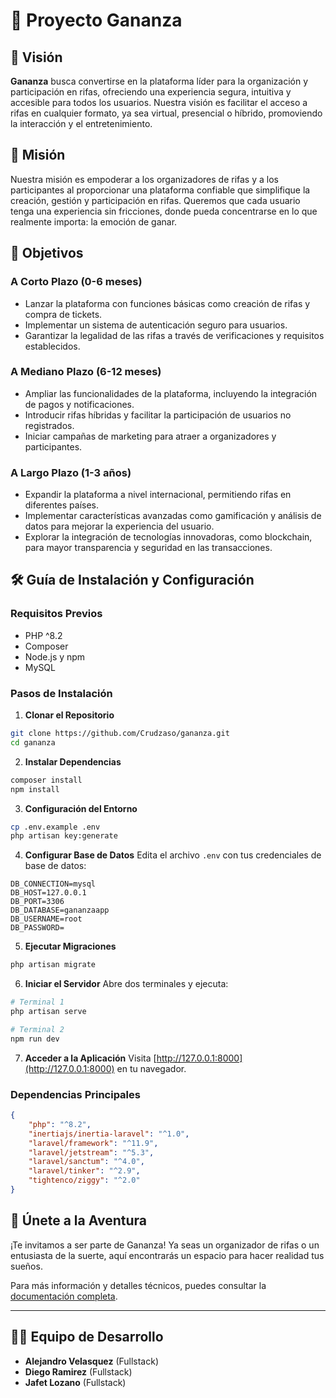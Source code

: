# 📱 Proyecto Gananza
## 🌟 Visión
**Gananza** busca convertirse en la plataforma líder para la organización y participación en rifas, ofreciendo una experiencia segura, intuitiva y accesible para todos los usuarios. Nuestra visión es facilitar el acceso a rifas en cualquier formato, ya sea virtual, presencial o híbrido, promoviendo la interacción y el entretenimiento.

## 🎯 Misión
Nuestra misión es empoderar a los organizadores de rifas y a los participantes al proporcionar una plataforma confiable que simplifique la creación, gestión y participación en rifas. Queremos que cada usuario tenga una experiencia sin fricciones, donde pueda concentrarse en lo que realmente importa: la emoción de ganar.

## 📅 Objetivos
### A Corto Plazo (0-6 meses)
- Lanzar la plataforma con funciones básicas como creación de rifas y compra de tickets.
- Implementar un sistema de autenticación seguro para usuarios.
- Garantizar la legalidad de las rifas a través de verificaciones y requisitos establecidos.

### A Mediano Plazo (6-12 meses)
- Ampliar las funcionalidades de la plataforma, incluyendo la integración de pagos y notificaciones.
- Introducir rifas híbridas y facilitar la participación de usuarios no registrados.
- Iniciar campañas de marketing para atraer a organizadores y participantes.

### A Largo Plazo (1-3 años)
- Expandir la plataforma a nivel internacional, permitiendo rifas en diferentes países.
- Implementar características avanzadas como gamificación y análisis de datos para mejorar la experiencia del usuario.
- Explorar la integración de tecnologías innovadoras, como blockchain, para mayor transparencia y seguridad en las transacciones.

## 🛠️ Guía de Instalación y Configuración

### Requisitos Previos
- PHP ^8.2
- Composer
- Node.js y npm
- MySQL

### Pasos de Instalación

1. **Clonar el Repositorio**
```bash
git clone https://github.com/Crudzaso/gananza.git
cd gananza
```

2. **Instalar Dependencias**
```bash
composer install
npm install
```

3. **Configuración del Entorno**
```bash
cp .env.example .env
php artisan key:generate
```

4. **Configurar Base de Datos**
Edita el archivo `.env` con tus credenciales de base de datos:
```
DB_CONNECTION=mysql
DB_HOST=127.0.0.1
DB_PORT=3306
DB_DATABASE=gananzaapp
DB_USERNAME=root
DB_PASSWORD=
```

5. **Ejecutar Migraciones**
```bash
php artisan migrate
```

6. **Iniciar el Servidor**
Abre dos terminales y ejecuta:
```bash
# Terminal 1
php artisan serve

# Terminal 2
npm run dev
```

7. **Acceder a la Aplicación**
Visita [http://127.0.0.1:8000](http://127.0.0.1:8000) en tu navegador.

### Dependencias Principales
```json
{
    "php": "^8.2",
    "inertiajs/inertia-laravel": "^1.0",
    "laravel/framework": "^11.9",
    "laravel/jetstream": "^5.3",
    "laravel/sanctum": "^4.0",
    "laravel/tinker": "^2.9",
    "tightenco/ziggy": "^2.0"
}
```

## 🚀 Únete a la Aventura
¡Te invitamos a ser parte de Gananza! Ya seas un organizador de rifas o un entusiasta de la suerte, aquí encontrarás un espacio para hacer realidad tus sueños.

Para más información y detalles técnicos, puedes consultar la [documentación completa](https://www.notion.so/General-Documentation-Mi-Rifa-12a84226c7a480448ff5e71fc322215c?pvs=21).

---
## 👨‍💻 Equipo de Desarrollo
- **Alejandro Velasquez** (Fullstack)
- **Diego Ramirez** (Fullstack)
- **Jafet Lozano** (Fullstack)
